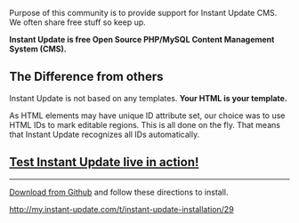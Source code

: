 Purpose of this community is to provide support for Instant Update CMS. We often share free stuff so keep up.

**Instant Update is free Open Source PHP/MySQL Content Management System (CMS).** 

The Difference from others
--------------

Instant Update is not based on any templates. **Your HTML is your template.** 

As HTML elements may have unique ID attribute set, our choice was to use HTML IDs to mark editable regions. This is all done on the fly. That means that Instant Update recognizes all IDs automatically.




[Test Instant Update live in action!][1]
-----------------------


----------


[Download from Github][2] and follow these directions to install.

http://my.instant-update.com/t/instant-update-installation/29


  [1]: http://#
  [2]: https://github.com/InstantUpdate/CMS/archive/master.zip
